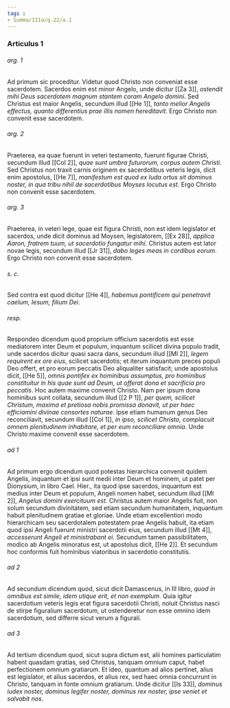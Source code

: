 ```yaml
---
tags : 
- Summa/IIIa/q.22/a.1
---
```


### Articulus 1

###### arg. 1
Ad primum sic proceditur. Videtur quod Christo non conveniat esse sacerdotem. Sacerdos enim est minor Angelo, unde dicitur [[Za 3]], *ostendit mihi Deus sacerdotem magnum stantem coram Angelo domini*. Sed Christus est maior Angelis, secundum illud [[He 1]], *tanto melior Angelis effectus, quanto differentius prae illis nomen hereditavit*. Ergo Christo non convenit esse sacerdotem.

###### arg. 2
Praeterea, ea quae fuerunt in veteri testamento, fuerunt figurae Christi, secundum illud [[Col 2]], *quae sunt umbra futurorum, corpus autem Christi*. Sed Christus non traxit carnis originem ex sacerdotibus veteris legis, dicit enim apostolus, [[He 7]], *manifestum est quod ex Iuda ortus sit dominus noster, in qua tribu nihil de sacerdotibus Moyses locutus est*. Ergo Christo non convenit esse sacerdotem.

###### arg. 3
Praeterea, in veteri lege, quae est figura Christi, non est idem legislator et sacerdos, unde dicit dominus ad Moysen, legislatorem, [[Ex 28]], *applica Aaron, fratrem tuum, ut sacerdotio fungatur mihi*. Christus autem est lator novae legis, secundum illud [[Jr 31]], *dabo leges meas in cordibus eorum*. Ergo Christo non convenit esse sacerdotem.

###### s. c.
Sed contra est quod dicitur [[He 4]], *habemus pontificem qui penetravit caelum, Iesum, filium Dei*.

###### resp.
Respondeo dicendum quod proprium officium sacerdotis est esse mediatorem inter Deum et populum, inquantum scilicet divina populo tradit, unde sacerdos dicitur quasi sacra dans, secundum illud [[Ml 2]], *legem requirent ex ore eius*, scilicet sacerdotis; et iterum inquantum preces populi Deo offert, et pro eorum peccatis Deo aliqualiter satisfacit; unde apostolus dicit, [[He 5]], *omnis pontifex ex hominibus assumptus, pro hominibus constituitur in his quae sunt ad Deum, ut offerat dona et sacrificia pro peccatis*. Hoc autem maxime convenit Christo. Nam per ipsum dona hominibus sunt collata, secundum illud [[2 P 1]], *per quem, scilicet Christum, maxima et pretiosa nobis promissa donavit, ut per haec efficiamini divinae consortes naturae*. Ipse etiam humanum genus Deo reconciliavit, secundum illud [[Col 1]], *in ipso, scilicet Christo, complacuit omnem plenitudinem inhabitare, et per eum reconciliare omnia*. Unde Christo maxime convenit esse sacerdotem.

###### ad 1
Ad primum ergo dicendum quod potestas hierarchica convenit quidem Angelis, inquantum et ipsi sunt medii inter Deum et hominem, ut patet per Dionysium, in libro Cael. Hier., ita quod ipse sacerdos, inquantum est medius inter Deum et populum, Angeli nomen habet, secundum illud [[Ml 2]], *Angelus domini exercituum est*. Christus autem maior Angelis fuit, non solum secundum divinitatem, sed etiam secundum humanitatem, inquantum habuit plenitudinem gratiae et gloriae. Unde etiam excellentiori modo hierarchicam seu sacerdotalem potestatem prae Angelis habuit, ita etiam quod ipsi Angeli fuerunt ministri sacerdotii eius, secundum illud [[Mt 4]], *accesserunt Angeli et ministrabant ei*. Secundum tamen passibilitatem, modico ab Angelis minoratus est, ut apostolus dicit, [[He 2]]. Et secundum hoc conformis fuit hominibus viatoribus in sacerdotio constitutis.

###### ad 2
Ad secundum dicendum quod, sicut dicit Damascenus, in III libro, *quod in omnibus est simile, idem utique erit, et non exemplum*. Quia igitur sacerdotium veteris legis erat figura sacerdotii Christi, noluit Christus nasci de stirpe figuralium sacerdotum, ut ostenderetur non esse omnino idem sacerdotium, sed differre sicut verum a figurali.

###### ad 3
Ad tertium dicendum quod, sicut supra dictum est, alii homines particulatim habent quasdam gratias, sed Christus, tanquam omnium caput, habet perfectionem omnium gratiarum. Et ideo, quantum ad alios pertinet, alius est legislator, et alius sacerdos, et alius rex, sed haec omnia concurrunt in Christo, tanquam in fonte omnium gratiarum. Unde dicitur [[Is 33]], *dominus iudex noster, dominus legifer noster, dominus rex noster, ipse veniet et salvabit nos*.

